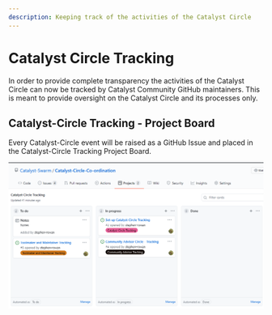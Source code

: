 ```yaml
---
description: Keeping track of the activities of the Catalyst Circle
---
```


# Catalyst Circle Tracking

In order to provide complete transparency the activities of the Catalyst Circle can now be tracked by Catalyst Community GitHub maintainers. This is meant to provide oversight on the Catalyst Circle and its processes only.

## Catalyst-Circle Tracking - Project Board

Every Catalyst-Circle event will be raised as a GitHub Issue and placed in the Catalyst-Circle Tracking Project Board.

![Catalyst-Circle Tracking - Project Board](.gitbook/assets/2021-07-17-3-.png)



